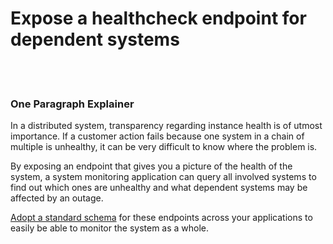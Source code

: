# Expose a healthcheck endpoint for dependent systems

<br/><br/>


### One Paragraph Explainer

In a distributed system, transparency regarding instance health is of utmost importance. If a customer action fails because one system in a chain of multiple is unhealthy, it can be very difficult to know where the problem is.

By exposing an endpoint that gives you a picture of the health of the system, a system monitoring application can query all involved systems to find out which ones are unhealthy and what dependent systems may be affected by an outage.

[Adopt a standard schema](https://www.npmjs.com/package/express-physical) for these endpoints across your applications to easily be able to monitor the system as a whole. 